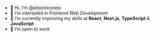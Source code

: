 - 👋 Hi, I’m @alejoelconejo
- 👀 I’m interested in *Frontend Web Development*
- 🌱 I’m currently improving my skills at **React**, **Next.js**, **TypeScript** & **JavaScript**
- 💞️ I’m *open to work*

<!---
alejoelconejo/alejoelconejo is a ✨ special ✨ repository because its `README.md` (this file) appears on your GitHub profile.
You can click the Preview link to take a look at your changes.
--->
